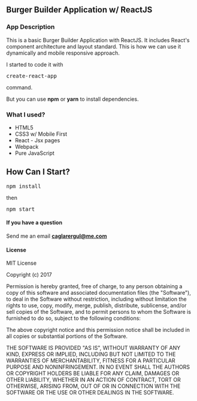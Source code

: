 ## Burger Builder Application w/ ReactJS

### App Description

This is a basic Burger Builder Application with ReactJS.
It includes React's component architecture and layout standard. 
This is how we can use it dynamically and mobile responsive approach.

I started to code it with <pre>create-react-app</pre> command.

But you can use <b>npm</b> or <b>yarn</b> to install dependencies. 

### What I used?

- HTML5
- CSS3 w/ Mobile First
- React - Jsx pages
- Webpack
- Pure JavaScript

## How Can I Start?

<pre>npm install</pre>
then
<pre>npm start</pre>

#### If you have a question
Send me an email <b>caglarergul@me.com</b>

#### License

MIT License

Copyright (c) 2017

Permission is hereby granted, free of charge, to any person obtaining a copy
of this software and associated documentation files (the "Software"), to deal
in the Software without restriction, including without limitation the rights
to use, copy, modify, merge, publish, distribute, sublicense, and/or sell
copies of the Software, and to permit persons to whom the Software is
furnished to do so, subject to the following conditions:

The above copyright notice and this permission notice shall be included in all
copies or substantial portions of the Software.

THE SOFTWARE IS PROVIDED "AS IS", WITHOUT WARRANTY OF ANY KIND, EXPRESS OR
IMPLIED, INCLUDING BUT NOT LIMITED TO THE WARRANTIES OF MERCHANTABILITY,
FITNESS FOR A PARTICULAR PURPOSE AND NONINFRINGEMENT. IN NO EVENT SHALL THE
AUTHORS OR COPYRIGHT HOLDERS BE LIABLE FOR ANY CLAIM, DAMAGES OR OTHER
LIABILITY, WHETHER IN AN ACTION OF CONTRACT, TORT OR OTHERWISE, ARISING FROM,
OUT OF OR IN CONNECTION WITH THE SOFTWARE OR THE USE OR OTHER DEALINGS IN THE
SOFTWARE.